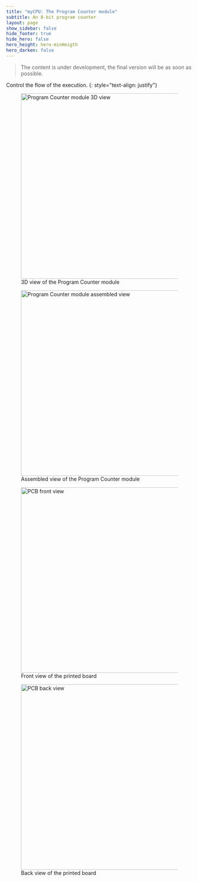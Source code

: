 ```yaml
---
title: "myCPU: The Program Counter module"
subtitle: An 8-bit program counter
layout: page
show_sidebar: false
hide_footer: true
hide_hero: false
hero_height: hero-minHeigth
hero_darken: false
---
```

> The content is under development, the final version will be as soon as possible.

Control the flow of the execution.
{: style="text-align: justify"}

<figure class="center">
    <img src="{{ site.baseurl }}/img/mycpu/modules/program_counter/program_counter_3d_view.png" alt="Program Counter module 3D view" title="3D view of the Program Counter module" width="500px">
    <figcaption>3D view of the Program Counter module</figcaption>
</figure>
<figure class="center">
    <img src="{{ site.baseurl }}/img/mycpu/modules/program_counter/program_counter_assembled.png" alt="Program Counter module assembled view" title="Assembled view of the Program Counter module" width="500px">
    <figcaption>Assembled view of the Program Counter module</figcaption>
</figure>
<figure class="center">
    <img src="{{ site.baseurl }}/img/mycpu/modules/program_counter/program_counter_clear_front.png" alt="PCB front view" title="Front view of the printed board" width="500px">
    <figcaption>Front view of the printed board</figcaption>
</figure>
<figure class="center">
    <img src="{{ site.baseurl }}/img/mycpu/modules/program_counter/program_counter_clear_back.png" alt="PCB back view" title="Back view of the printed board" width="500px">
    <figcaption>Back view of the printed board</figcaption>
</figure>
